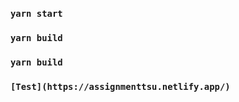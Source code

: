 ### `yarn start`

### `yarn build`

### `yarn build` 

### `[Test](https://assignmenttsu.netlify.app/)`
